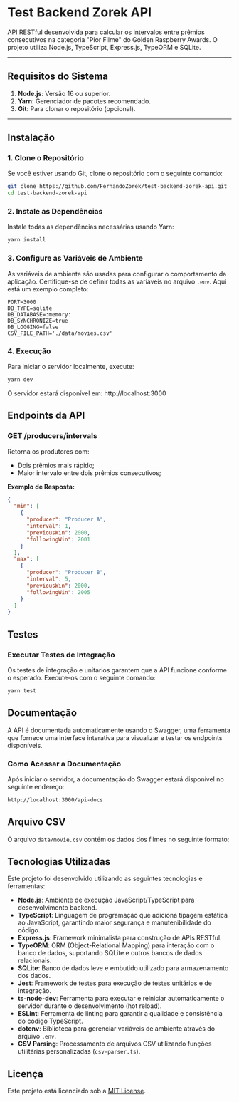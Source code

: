 # Test Backend Zorek API

API RESTful desenvolvida para calcular os intervalos entre prêmios consecutivos na categoria "Pior Filme" do Golden Raspberry Awards. O projeto utiliza Node.js, TypeScript, Express.js, TypeORM e SQLite.

---

## Requisitos do Sistema

1. **Node.js**: Versão 16 ou superior.
2. **Yarn**: Gerenciador de pacotes recomendado.
3. **Git**: Para clonar o repositório (opcional).

---

## Instalação

### 1. Clone o Repositório

Se você estiver usando Git, clone o repositório com o seguinte comando:

```bash
git clone https://github.com/FernandoZorek/test-backend-zorek-api.git
cd test-backend-zorek-api
```

### 2. Instale as Dependências

Instale todas as dependências necessárias usando Yarn:

```bash
yarn install

```

### 3. Configure as Variáveis de Ambiente

As variáveis de ambiente são usadas para configurar o comportamento da aplicação. Certifique-se de definir todas as variáveis no arquivo `.env`. Aqui está um exemplo completo:

```plaintext
PORT=3000
DB_TYPE=sqlite
DB_DATABASE=:memory:
DB_SYNCHRONIZE=true
DB_LOGGING=false
CSV_FILE_PATH='./data/movies.csv'
```

### **4. Execução**

Para iniciar o servidor localmente, execute:

```bash
yarn dev
```

O servidor estará disponível em:
http://localhost:3000



## Endpoints da API


### GET /producers/intervals

Retorna os produtores com:
- Dois prêmios mais rápido;
- Maior intervalo entre dois prêmios consecutivos;

**Exemplo de Resposta:**

```json
{
  "min": [
    {
      "producer": "Producer A",
      "interval": 1,
      "previousWin": 2000,
      "followingWin": 2001
    }
  ],
  "max": [
    {
      "producer": "Producer B",
      "interval": 5,
      "previousWin": 2000,
      "followingWin": 2005
    }
  ]
}
```


## Testes

### Executar Testes de Integração

Os testes de integração e unitarios garantem que a API funcione conforme o esperado. Execute-os com o seguinte comando:

```bash
yarn test
```


##  Documentação

A API é documentada automaticamente usando o Swagger, uma ferramenta que fornece uma interface interativa para visualizar e testar os endpoints disponíveis.

### Como Acessar a Documentação
Após iniciar o servidor, a documentação do Swagger estará disponível no seguinte endereço:

```bash
http://localhost:3000/api-docs
```



## Arquivo CSV

O arquivo `data/movie.csv` contém os dados dos filmes no seguinte formato:



## Tecnologias Utilizadas

Este projeto foi desenvolvido utilizando as seguintes tecnologias e ferramentas:

- **Node.js**: Ambiente de execução JavaScript/TypeScript para desenvolvimento backend.
- **TypeScript**: Linguagem de programação que adiciona tipagem estática ao JavaScript, garantindo maior segurança e manutenibilidade do código.
- **Express.js**: Framework minimalista para construção de APIs RESTful.
- **TypeORM**: ORM (Object-Relational Mapping) para interação com o banco de dados, suportando SQLite e outros bancos de dados relacionais.
- **SQLite**: Banco de dados leve e embutido utilizado para armazenamento dos dados.
- **Jest**: Framework de testes para execução de testes unitários e de integração.
- **ts-node-dev**: Ferramenta para executar e reiniciar automaticamente o servidor durante o desenvolvimento (hot reload).
- **ESLint**: Ferramenta de linting para garantir a qualidade e consistência do código TypeScript.
- **dotenv**: Biblioteca para gerenciar variáveis de ambiente através do arquivo `.env`.
- **CSV Parsing**: Processamento de arquivos CSV utilizando funções utilitárias personalizadas (`csv-parser.ts`).

## Licença

Este projeto está licenciado sob a [MIT License](LICENSE).